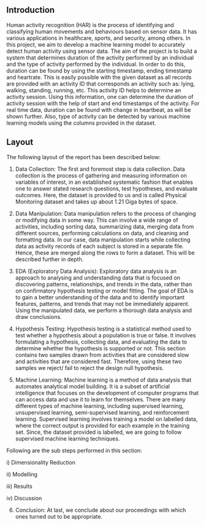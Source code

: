 ## Introduction
Human activity recognition (HAR) is the process of identifying and classifying human movements and behaviours based on sensor data. It has various applications in healthcare, sports, and security, among others. In this project, we aim to develop a machine learning model to accurately detect human activity using sensor data.
The aim of the project is to build a system that determines duration of the activity performed by an individual and the type of activity performed by the individual. In order to do this, duration can be found by using the starting timestamp, ending timestamp and heartrate. This is easily possible with the given dataset as all records are provided with an activity ID that corresponds an activity such as: lying, walking, standing, running, etc. This activity ID helps to determine an activity session. Using this information, one can determine the duration of activity session with the help of start and end timestamps of the activity. For real time data, duration can be found with change in heartbeat, as will be shown further. Also, type of activity can be detected by various machine learning models using the columns provided in the dataset.

## Layout
The following layout of the report has been described below:

1.	Data Collection: The first and foremost step is data collection. Data collection is the process of gathering and measuring information on variables of interest, in an established systematic fashion that enables one to answer stated research questions, test hypotheses, and evaluate outcomes. Here, the dataset is provided to us and is called Physical Monitoring dataset and takes up about 1.21 Giga bytes of space.

2.	Data Manipulation: Data manipulation refers to the process of changing or modifying data in some way. This can involve a wide range of activities, including sorting data, summarizing data, merging data from different sources, performing calculations on data, and cleaning and formatting data. In our case, data manipulation starts while collecting data as activity records of each subject is stored in a separate file. Hence, these are merged along the rows to form a dataset. This will be described further in depth.

3.	EDA (Exploratory Data Analysis):  Exploratory data analysis is an approach to analysing and understanding data that is focused on discovering patterns, relationships, and trends in the data, rather than on confirmatory hypothesis testing or model fitting. The goal of EDA is to gain a better understanding of the data and to identify important features, patterns, and trends that may not be immediately apparent. Using the manipulated data, we perform a thorough data analysis and draw conclusions.

4.	Hypothesis Testing: Hypothesis testing is a statistical method used to test whether a hypothesis about a population is true or false. It involves formulating a hypothesis, collecting data, and evaluating the data to determine whether the hypothesis is supported or not.  This section contains two samples drawn from activities that are considered slow and activities that are considered fast. Therefore, using these two samples we reject/ fail to reject the design null hypothesis.

5.	Machine Learning: Machine learning is a method of data analysis that automates analytical model building. It is a subset of artificial intelligence that focuses on the development of computer programs that can access data and use it to learn for themselves. There are many different types of machine learning, including supervised learning, unsupervised learning, semi-supervised learning, and reinforcement learning. Supervised learning involves training a model on labelled data, where the correct output is provided for each example in the training set. Since, the dataset provided is labelled, we are going to follow supervised machine learning techniques.

Following are the sub steps performed in this section:

i)	Dimensionality Reduction

ii)	Modelling

iii)	Results

iv)	Discussion

6.	Conclusion: At last, we conclude about our proceedings with which ones turned out to be appropriate.
